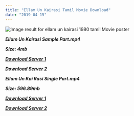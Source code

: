 ```yaml
---
title: "Ellam Un Kairasi Tamil Movie Download"
date: "2019-04-15"
---
```


![Image result for ellam un kairasi 1980 tamil Movie poster](https://image.tmdb.org/t/p/original/6xMO8HSEzGZfkfrzoG839JDEAOs.jpg)

**_Ellam Un Kairasi Sample Part.mp4_**

**_Size: 4mb_**

**_[Download Server 1](http://b5.wetransfer.vip/files/{169df08cb8e74ebadb8a44297cb1b6497cb77520eb9064bb3027e0e0c1bcc485}20Actor{169df08cb8e74ebadb8a44297cb1b6497cb77520eb9064bb3027e0e0c1bcc485}20Hits{169df08cb8e74ebadb8a44297cb1b6497cb77520eb9064bb3027e0e0c1bcc485}20Collection/Rajinikanth{169df08cb8e74ebadb8a44297cb1b6497cb77520eb9064bb3027e0e0c1bcc485}20Movies{169df08cb8e74ebadb8a44297cb1b6497cb77520eb9064bb3027e0e0c1bcc485}20Collection/Rajinikanth{169df08cb8e74ebadb8a44297cb1b6497cb77520eb9064bb3027e0e0c1bcc485}20Classic{169df08cb8e74ebadb8a44297cb1b6497cb77520eb9064bb3027e0e0c1bcc485}20Collection/Ellam{169df08cb8e74ebadb8a44297cb1b6497cb77520eb9064bb3027e0e0c1bcc485}20Un{169df08cb8e74ebadb8a44297cb1b6497cb77520eb9064bb3027e0e0c1bcc485}20Kairasi{169df08cb8e74ebadb8a44297cb1b6497cb77520eb9064bb3027e0e0c1bcc485}20(1980)/Ellam{169df08cb8e74ebadb8a44297cb1b6497cb77520eb9064bb3027e0e0c1bcc485}20Un{169df08cb8e74ebadb8a44297cb1b6497cb77520eb9064bb3027e0e0c1bcc485}20Kairasi{169df08cb8e74ebadb8a44297cb1b6497cb77520eb9064bb3027e0e0c1bcc485}20{169df08cb8e74ebadb8a44297cb1b6497cb77520eb9064bb3027e0e0c1bcc485}20Sample{169df08cb8e74ebadb8a44297cb1b6497cb77520eb9064bb3027e0e0c1bcc485}20HD.mp4)_**

**_[Download Server 2](http://b5.wetransfer.vip/files/{169df08cb8e74ebadb8a44297cb1b6497cb77520eb9064bb3027e0e0c1bcc485}20Actor{169df08cb8e74ebadb8a44297cb1b6497cb77520eb9064bb3027e0e0c1bcc485}20Hits{169df08cb8e74ebadb8a44297cb1b6497cb77520eb9064bb3027e0e0c1bcc485}20Collection/Rajinikanth{169df08cb8e74ebadb8a44297cb1b6497cb77520eb9064bb3027e0e0c1bcc485}20Movies{169df08cb8e74ebadb8a44297cb1b6497cb77520eb9064bb3027e0e0c1bcc485}20Collection/Rajinikanth{169df08cb8e74ebadb8a44297cb1b6497cb77520eb9064bb3027e0e0c1bcc485}20Classic{169df08cb8e74ebadb8a44297cb1b6497cb77520eb9064bb3027e0e0c1bcc485}20Collection/Ellam{169df08cb8e74ebadb8a44297cb1b6497cb77520eb9064bb3027e0e0c1bcc485}20Un{169df08cb8e74ebadb8a44297cb1b6497cb77520eb9064bb3027e0e0c1bcc485}20Kairasi{169df08cb8e74ebadb8a44297cb1b6497cb77520eb9064bb3027e0e0c1bcc485}20(1980)/Ellam{169df08cb8e74ebadb8a44297cb1b6497cb77520eb9064bb3027e0e0c1bcc485}20Un{169df08cb8e74ebadb8a44297cb1b6497cb77520eb9064bb3027e0e0c1bcc485}20Kairasi{169df08cb8e74ebadb8a44297cb1b6497cb77520eb9064bb3027e0e0c1bcc485}20{169df08cb8e74ebadb8a44297cb1b6497cb77520eb9064bb3027e0e0c1bcc485}20Sample{169df08cb8e74ebadb8a44297cb1b6497cb77520eb9064bb3027e0e0c1bcc485}20HD.mp4)_**

**_Ellam Un Kai Rasi Single Part.mp4_**

**_Size: 596.89mb_**

**_[Download Server 1](http://b5.wetransfer.vip/files/{169df08cb8e74ebadb8a44297cb1b6497cb77520eb9064bb3027e0e0c1bcc485}20Actor{169df08cb8e74ebadb8a44297cb1b6497cb77520eb9064bb3027e0e0c1bcc485}20Hits{169df08cb8e74ebadb8a44297cb1b6497cb77520eb9064bb3027e0e0c1bcc485}20Collection/Rajinikanth{169df08cb8e74ebadb8a44297cb1b6497cb77520eb9064bb3027e0e0c1bcc485}20Movies{169df08cb8e74ebadb8a44297cb1b6497cb77520eb9064bb3027e0e0c1bcc485}20Collection/Rajinikanth{169df08cb8e74ebadb8a44297cb1b6497cb77520eb9064bb3027e0e0c1bcc485}20Classic{169df08cb8e74ebadb8a44297cb1b6497cb77520eb9064bb3027e0e0c1bcc485}20Collection/Ellam{169df08cb8e74ebadb8a44297cb1b6497cb77520eb9064bb3027e0e0c1bcc485}20Un{169df08cb8e74ebadb8a44297cb1b6497cb77520eb9064bb3027e0e0c1bcc485}20Kairasi{169df08cb8e74ebadb8a44297cb1b6497cb77520eb9064bb3027e0e0c1bcc485}20(1980)/Ellam{169df08cb8e74ebadb8a44297cb1b6497cb77520eb9064bb3027e0e0c1bcc485}20Un{169df08cb8e74ebadb8a44297cb1b6497cb77520eb9064bb3027e0e0c1bcc485}20Kairasi{169df08cb8e74ebadb8a44297cb1b6497cb77520eb9064bb3027e0e0c1bcc485}20{169df08cb8e74ebadb8a44297cb1b6497cb77520eb9064bb3027e0e0c1bcc485}20Single{169df08cb8e74ebadb8a44297cb1b6497cb77520eb9064bb3027e0e0c1bcc485}20Part{169df08cb8e74ebadb8a44297cb1b6497cb77520eb9064bb3027e0e0c1bcc485}20HD.mp4)_**

**_[Download Server 2](http://b5.wetransfer.vip/files/{169df08cb8e74ebadb8a44297cb1b6497cb77520eb9064bb3027e0e0c1bcc485}20Actor{169df08cb8e74ebadb8a44297cb1b6497cb77520eb9064bb3027e0e0c1bcc485}20Hits{169df08cb8e74ebadb8a44297cb1b6497cb77520eb9064bb3027e0e0c1bcc485}20Collection/Rajinikanth{169df08cb8e74ebadb8a44297cb1b6497cb77520eb9064bb3027e0e0c1bcc485}20Movies{169df08cb8e74ebadb8a44297cb1b6497cb77520eb9064bb3027e0e0c1bcc485}20Collection/Rajinikanth{169df08cb8e74ebadb8a44297cb1b6497cb77520eb9064bb3027e0e0c1bcc485}20Classic{169df08cb8e74ebadb8a44297cb1b6497cb77520eb9064bb3027e0e0c1bcc485}20Collection/Ellam{169df08cb8e74ebadb8a44297cb1b6497cb77520eb9064bb3027e0e0c1bcc485}20Un{169df08cb8e74ebadb8a44297cb1b6497cb77520eb9064bb3027e0e0c1bcc485}20Kairasi{169df08cb8e74ebadb8a44297cb1b6497cb77520eb9064bb3027e0e0c1bcc485}20(1980)/Ellam{169df08cb8e74ebadb8a44297cb1b6497cb77520eb9064bb3027e0e0c1bcc485}20Un{169df08cb8e74ebadb8a44297cb1b6497cb77520eb9064bb3027e0e0c1bcc485}20Kairasi{169df08cb8e74ebadb8a44297cb1b6497cb77520eb9064bb3027e0e0c1bcc485}20{169df08cb8e74ebadb8a44297cb1b6497cb77520eb9064bb3027e0e0c1bcc485}20Single{169df08cb8e74ebadb8a44297cb1b6497cb77520eb9064bb3027e0e0c1bcc485}20Part{169df08cb8e74ebadb8a44297cb1b6497cb77520eb9064bb3027e0e0c1bcc485}20HD.mp4)_**
